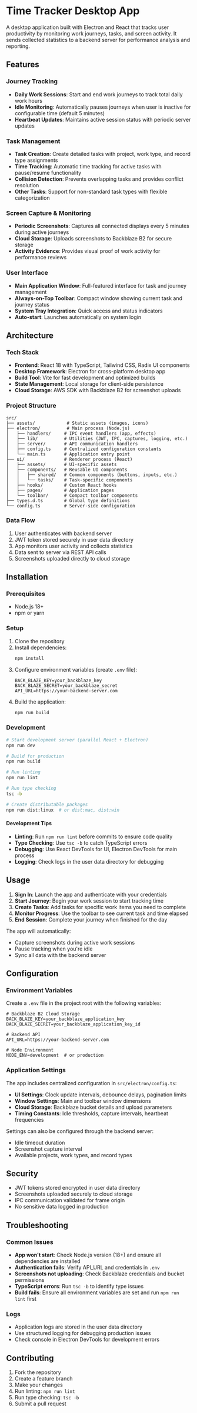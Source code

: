 # Time Tracker Desktop App

A desktop application built with Electron and React that tracks user productivity by monitoring work journeys, tasks, and screen activity. It sends collected statistics to a backend server for performance analysis and reporting.

## Features

### Journey Tracking
- **Daily Work Sessions**: Start and end work journeys to track total daily work hours
- **Idle Monitoring**: Automatically pauses journeys when user is inactive for configurable time (default 5 minutes)
- **Heartbeat Updates**: Maintains active session status with periodic server updates

### Task Management
- **Task Creation**: Create detailed tasks with project, work type, and record type assignments
- **Time Tracking**: Automatic time tracking for active tasks with pause/resume functionality
- **Collision Detection**: Prevents overlapping tasks and provides conflict resolution
- **Other Tasks**: Support for non-standard task types with flexible categorization

### Screen Capture & Monitoring
- **Periodic Screenshots**: Captures all connected displays every 5 minutes during active journeys
- **Cloud Storage**: Uploads screenshots to Backblaze B2 for secure storage
- **Activity Evidence**: Provides visual proof of work activity for performance reviews

### User Interface
- **Main Application Window**: Full-featured interface for task and journey management
- **Always-on-Top Toolbar**: Compact window showing current task and journey status
- **System Tray Integration**: Quick access and status indicators
- **Auto-start**: Launches automatically on system login

## Architecture

### Tech Stack
- **Frontend**: React 18 with TypeScript, Tailwind CSS, Radix UI components
- **Desktop Framework**: Electron for cross-platform desktop app
- **Build Tool**: Vite for fast development and optimized builds
- **State Management**: Local storage for client-side persistence
- **Cloud Storage**: AWS SDK with Backblaze B2 for screenshot uploads

### Project Structure
```
src/
├── assets/            # Static assets (images, icons)
├── electron/          # Main process (Node.js)
│   ├── handlers/     # IPC event handlers (app, effects)
│   ├── lib/          # Utilities (JWT, IPC, captures, logging, etc.)
│   ├── server/       # API communication handlers
│   ├── config.ts     # Centralized configuration constants
│   └── main.ts       # Application entry point
├── ui/               # Renderer process (React)
│   ├── assets/       # UI-specific assets
│   ├── components/   # Reusable UI components
│   │   ├── shared/   # Common components (buttons, inputs, etc.)
│   │   └── tasks/    # Task-specific components
│   ├── hooks/        # Custom React hooks
│   ├── pages/        # Application pages
│   └── toolbar/      # Compact toolbar components
├── types.d.ts        # Global type definitions
└── config.ts         # Server-side configuration
```

### Data Flow
1. User authenticates with backend server
2. JWT token stored securely in user data directory
3. App monitors user activity and collects statistics
4. Data sent to server via REST API calls
5. Screenshots uploaded directly to cloud storage

## Installation

### Prerequisites
- Node.js 18+
- npm or yarn

### Setup
1. Clone the repository
2. Install dependencies:
   ```bash
   npm install
   ```
3. Configure environment variables (create `.env` file):
   ```
   BACK_BLAZE_KEY=your_backblaze_key
   BACK_BLAZE_SECRET=your_backblaze_secret
   API_URL=https://your-backend-server.com
   ```
4. Build the application:
   ```bash
   npm run build
   ```

### Development
```bash
# Start development server (parallel React + Electron)
npm run dev

# Build for production
npm run build

# Run linting
npm run lint

# Run type checking
tsc -b

# Create distributable packages
npm run dist:linux  # or dist:mac, dist:win
```

#### Development Tips
- **Linting**: Run `npm run lint` before commits to ensure code quality
- **Type Checking**: Use `tsc -b` to catch TypeScript errors
- **Debugging**: Use React DevTools for UI, Electron DevTools for main process
- **Logging**: Check logs in the user data directory for debugging

## Usage

1. **Sign In**: Launch the app and authenticate with your credentials
2. **Start Journey**: Begin your work session to start tracking time
3. **Create Tasks**: Add tasks for specific work items you need to complete
4. **Monitor Progress**: Use the toolbar to see current task and time elapsed
5. **End Session**: Complete your journey when finished for the day

The app will automatically:
- Capture screenshots during active work sessions
- Pause tracking when you're idle
- Sync all data with the backend server

## Configuration

### Environment Variables
Create a `.env` file in the project root with the following variables:

```env
# Backblaze B2 Cloud Storage
BACK_BLAZE_KEY=your_backblaze_application_key
BACK_BLAZE_SECRET=your_backblaze_application_key_id

# Backend API
API_URL=https://your-backend-server.com

# Node Environment
NODE_ENV=development  # or production
```

### Application Settings
The app includes centralized configuration in `src/electron/config.ts`:

- **UI Settings**: Clock update intervals, debounce delays, pagination limits
- **Window Settings**: Main and toolbar window dimensions
- **Cloud Storage**: Backblaze bucket details and upload parameters
- **Timing Constants**: Idle thresholds, capture intervals, heartbeat frequencies

Settings can also be configured through the backend server:
- Idle timeout duration
- Screenshot capture interval
- Available projects, work types, and record types

## Security

- JWT tokens stored encrypted in user data directory
- Screenshots uploaded securely to cloud storage
- IPC communication validated for frame origin
- No sensitive data logged in production

## Troubleshooting

### Common Issues
- **App won't start**: Check Node.js version (18+) and ensure all dependencies are installed
- **Authentication fails**: Verify API_URL and credentials in `.env`
- **Screenshots not uploading**: Check Backblaze credentials and bucket permissions
- **TypeScript errors**: Run `tsc -b` to identify type issues
- **Build fails**: Ensure all environment variables are set and run `npm run lint` first

### Logs
- Application logs are stored in the user data directory
- Use structured logging for debugging production issues
- Check console in Electron DevTools for development errors

## Contributing

1. Fork the repository
2. Create a feature branch
3. Make your changes
4. Run linting: `npm run lint`
5. Run type checking: `tsc -b`
6. Submit a pull request
